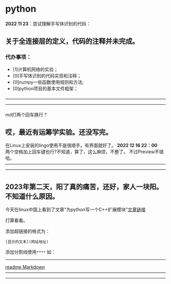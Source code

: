 # python
**2022 11 23**：尝试理解手写体识别的代码：

## 关于全连接层的定义，代码的注释并未完成。

### 代办事项：
- [1]计算机网络的实验；  
- [0]手写体识别的代码实现和注释；  
- [0]numpy一些函数使用规则和方法;  
- [0]python项目的基本文件框架；


————————————————————————————————————————————————————————————————————————

md打两个回车换行？


## 哎，最近有运筹学实验。还没写完。
在Linux上安装的lingo使用不是很顺手。有界面就好了。
**2022 12 16 22：00**  <br>两个空格加上回车键也行?不知道，算了，这么麻烦，不整了。
不过Preview不错哈。
————————————————————————————————————————————————————————————————————————  


## 2023年第二天，阳了真的痛苦，还好，家人一块阳。不知道什么原因。


今天在linux中国上看到了文章"为python写一个C++扩展模块"[文章链接](https://linux.cn/article-15405-1.html)


打算看看。


添加超链接的格式为：
```
[显示的文本](网站地址)
```
添加分割线使用```****```
如：
****
[readme Markdown](https://blog.csdn.net/m0_37622530/article/details/80456270)
————————————————————————————————————————————————————————————————————————